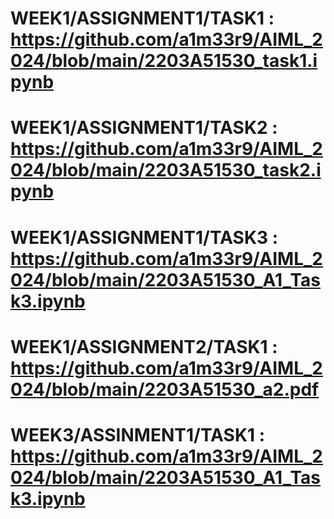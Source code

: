 # WEEK1/ASSIGNMENT1/TASK1 : https://github.com/a1m33r9/AIML_2024/blob/main/2203A51530_task1.ipynb
# WEEK1/ASSIGNMENT1/TASK2 : https://github.com/a1m33r9/AIML_2024/blob/main/2203A51530_task2.ipynb
# WEEK1/ASSIGNMENT1/TASK3 : https://github.com/a1m33r9/AIML_2024/blob/main/2203A51530_A1_Task3.ipynb
# WEEK1/ASSIGNMENT2/TASK1 : https://github.com/a1m33r9/AIML_2024/blob/main/2203A51530_a2.pdf
# WEEK3/ASSINMENT1/TASK1  : https://github.com/a1m33r9/AIML_2024/blob/main/2203A51530_A1_Task3.ipynb
